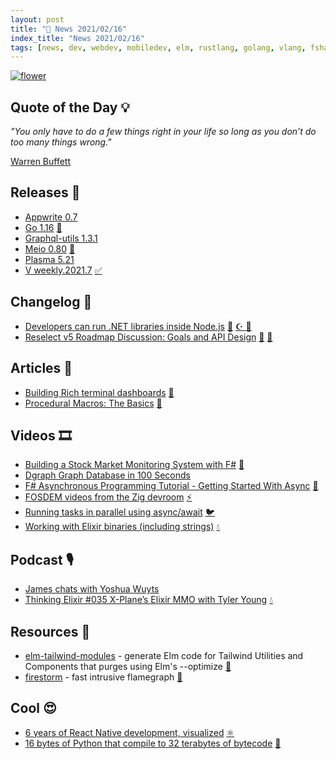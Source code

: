 ```yaml
---
layout: post
title: "📜 News 2021/02/16"
index_title: "News 2021/02/16"
tags: [news, dev, webdev, mobiledev, elm, rustlang, golang, vlang, fsharp, csharp, javascript, reactjs, python, elixir, ziglang]
---
```


<a href="https://daily-tech-news.github.io/2021/02/16/news.html">
  <img src="https://user-images.githubusercontent.com/430272/108133308-1c2ac300-7093-11eb-89eb-053bef48a1ce.jpg"
     alt="flower"
     class="image">
</a>

## Quote of the Day 💡

_"You only have to do a few things right in your life so long as you don’t do too many things wrong."_

[Warren Buffett](https://en.wikipedia.org/wiki/Warren_Buffett)

## Releases 🥳

- [Appwrite 0.7](https://dev.to/eldadfux/announcing-the-release-of-appwrite-0-7-the-open-source-firebase-alternative-530d)
- [Go 1.16](https://golang.org/doc/go1.16) [🌰](https://golang.org "#golang")
- [Graphql-utils 1.3.1](https://github.com/Jenyus-Org/graphql-utils/packages/616867)
- [Meio 0.80](https://github.com/rillrate/meio/releases/tag/v0.80.0) [🦀](https://www.rust-lang.org "#rust")
- [Plasma 5.21](https://kde.org/announcements/plasma/5/5.21.0/)
- [V weekly.2021.7](https://github.com/vlang/v/releases/tag/weekly.2021.7) [✅](https://vlang.io "#vlang")

## Changelog 👀

- [Developers can run .NET libraries inside Node.js](https://github.com/dotnet/runtime/issues/47336) [🔷](https://fsharp.org "#fsharp #dotnet") [☪️ ](https://docs.microsoft.com/en-us/dotnet/csharp "#csharp #dotnet") [🔶](https://www.ecma-international.org "#javascript")
- [Reselect v5 Roadmap Discussion: Goals and API Design](https://github.com/reduxjs/reselect/discussions/491) [🔶](https://www.ecma-international.org "#javascript") [🔶](https://reactjs.org "#reactjs")

## Articles 📜

- [Building Rich terminal dashboards](https://www.willmcgugan.com/blog/tech/post/building-rich-terminal-dashboards/) [🐍](https://www.python.org "#python")
- [Procedural Macros: The Basics](https://blog.turbo.fish/proc-macro-basics/) [🦀](https://www.rust-lang.org "#rust")

## Videos 🎞

- [Building a Stock Market Monitoring System with F#](https://www.youtube.com/watch?v=ojCO-Ph1qdE) [🔷](https://fsharp.org "#fsharp #dotnet")
- [Dgraph Graph Database in 100 Seconds](https://www.youtube.com/watch?v=OzDG68VvPxY)
- [F# Asynchronous Programming Tutorial - Getting Started With Async](https://www.youtube.com/watch?v=eMSZSUbeexc) [🔷](https://fsharp.org "#fsharp #dotnet")
- [FOSDEM videos from the Zig devroom](https://video.fosdem.org/2021/D.zig/) [⚡️](https://ziglang.org "#ziglang")
- [Running tasks in parallel using async/await](https://www.youtube.com/watch?v=IwAO06Xt4OY) [🐦](https://developer.apple.com/swift "#swift")
- [Working with Elixir binaries (including strings)](https://www.youtube.com/watch?v=COfZwiFu1xU) [💧](https://elixir-lang.org "#elixirlang")

## Podcast 🎙

- [James chats with Yoshua Wuyts](https://jamesmunns.com/podcast/008-yosh/)
- [Thinking Elixir #035 X-Plane’s Elixir MMO with Tyler Young](https://thinkingelixir.com/podcast-episodes/035-x-planes-elixir-mmo-with-tyler-young/) [💧](https://elixir-lang.org "#elixirlang")

## Resources 🎪

- [elm-tailwind-modules](https://github.com/matheus23/elm-tailwind-modules) - generate Elm code for Tailwind Utilities and Components that purges using Elm's --optimize [🔰](https://elm-lang.org)
- [firestorm](https://github.com/That3Percent/firestorm) - fast intrusive flamegraph [🦀](https://www.rust-lang.org "#rust")

## Cool 😍

- [6 years of React Native development, visualized](https://www.visualsource.net/repo/github.com/facebook/react-native) [⚛️ ](https://reactnative.dev "#reactnative")
- [16 bytes of Python that compile to 32 terabytes of bytecode](https://codegolf.stackexchange.com/questions/69189/build-a-compiler-bomb/69415#69415) [🐍](https://www.python.org "#python")
